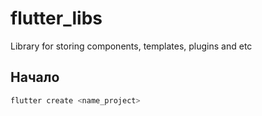 # flutter_libs
Library for storing components, templates, plugins and etc

## Начало

```sh
flutter create <name_project>
```

